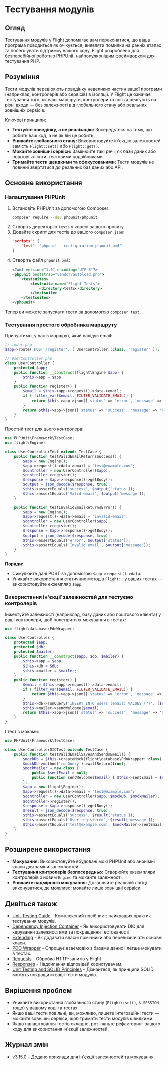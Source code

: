 # Тестування модулів

## Огляд

Тестування модулів у Flight допомагає вам переконатися, що ваша програма поводиться як очікується, виявляти помилки на ранніх етапах та полегшувати підтримку вашого коду. Flight розроблено для безперебійної роботи з [PHPUnit](https://phpunit.de/), найпопулярнішим фреймворком для тестування PHP.

## Розуміння

Тести модулів перевіряють поведінку невеликих частин вашої програми (наприклад, контролерів або сервісів) в ізоляції. У Flight це означає тестування того, як ваші маршрути, контролери та логіка реагують на різні входи — без залежності від глобального стану або реальних зовнішніх сервісів.

Ключові принципи:
- **Тестуйте поведінку, а не реалізацію:** Зосередьтеся на тому, що робить ваш код, а не як він це робить.
- **Уникайте глобального стану:** Використовуйте ін'єкцію залежностей замість `Flight::set()` або `Flight::get()`.
- **Мокайте зовнішні сервіси:** Замінюйте такі речі, як бази даних або поштові клієнти, тестовими подвійниками.
- **Тримайте тести швидкими та сфокусованими:** Тести модулів не повинні звертатися до реальних баз даних або API.

## Основне використання

### Налаштування PHPUnit

1. Встановіть PHPUnit за допомогою Composer:
   ```bash
   composer require --dev phpunit/phpunit
   ```
2. Створіть директорію `tests` у корені вашого проєкту.
3. Додайте скрипт для тестів до вашого `composer.json`:
   ```json
   "scripts": {
       "test": "phpunit --configuration phpunit.xml"
   }
   ```
4. Створіть файл `phpunit.xml`:
   ```xml
   <?xml version="1.0" encoding="UTF-8"?>
   <phpunit bootstrap="vendor/autoload.php">
       <testsuites>
           <testsuite name="Flight Tests">
               <directory>tests</directory>
           </testsuite>
       </testsuites>
   </phpunit>
   ```

Тепер ви можете запускати тести за допомогою `composer test`.

### Тестування простого обробника маршруту

Припустимо, у вас є маршрут, який валідує email:

```php
// index.php
$app->route('POST /register', [ UserController::class, 'register' ]);

// UserController.php
class UserController {
    protected $app;
    public function __construct(flight\Engine $app) {
        $this->app = $app;
    }
    public function register() {
        $email = $this->app->request()->data->email;
        if (!filter_var($email, FILTER_VALIDATE_EMAIL)) {
            return $this->app->json(['status' => 'error', 'message' => 'Invalid email']);
        }
        return $this->app->json(['status' => 'success', 'message' => 'Valid email']);
    }
}
```

Простий тест для цього контролера:

```php
use PHPUnit\Framework\TestCase;
use flight\Engine;

class UserControllerTest extends TestCase {
    public function testValidEmailReturnsSuccess() {
        $app = new Engine();
        $app->request()->data->email = 'test@example.com';
        $controller = new UserController($app);
        $controller->register();
        $response = $app->response()->getBody();
        $output = json_decode($response, true);
        $this->assertEquals('success', $output['status']);
        $this->assertEquals('Valid email', $output['message']);
    }

    public function testInvalidEmailReturnsError() {
        $app = new Engine();
        $app->request()->data->email = 'invalid-email';
        $controller = new UserController($app);
        $controller->register();
        $response = $app->response()->getBody();
        $output = json_decode($response, true);
        $this->assertEquals('error', $output['status']);
        $this->assertEquals('Invalid email', $output['message']);
    }
}
```

**Поради:**
- Симулюйте дані POST за допомогою `$app->request()->data`.
- Уникайте використання статичних методів `Flight::` у ваших тестах — використовуйте екземпляр `$app`.

### Використання ін'єкції залежностей для тестуємо контролерів

Інжектуйте залежності (наприклад, базу даних або поштового клієнта) у ваші контролери, щоб полегшити їх мокування в тестах:

```php
use flight\database\PdoWrapper;

class UserController {
    protected $app;
    protected $db;
    protected $mailer;
    public function __construct($app, $db, $mailer) {
        $this->app = $app;
        $this->db = $db;
        $this->mailer = $mailer;
    }
    public function register() {
        $email = $this->app->request()->data->email;
        if (!filter_var($email, FILTER_VALIDATE_EMAIL)) {
            return $this->app->json(['status' => 'error', 'message' => 'Invalid email']);
        }
        $this->db->runQuery('INSERT INTO users (email) VALUES (?)', [$email]);
        $this->mailer->sendWelcome($email);
        return $this->app->json(['status' => 'success', 'message' => 'User registered']);
    }
}
```

І тест з моками:

```php
use PHPUnit\Framework\TestCase;

class UserControllerDICTest extends TestCase {
    public function testValidEmailSavesAndSendsEmail() {
        $mockDb = $this->createMock(flight\database\PdoWrapper::class);
        $mockDb->method('runQuery')->willReturn(true);
        $mockMailer = new class {
            public $sentEmail = null;
            public function sendWelcome($email) { $this->sentEmail = $email; return true; }
        };
        $app = new flight\Engine();
        $app->request()->data->email = 'test@example.com';
        $controller = new UserController($app, $mockDb, $mockMailer);
        $controller->register();
        $response = $app->response()->getBody();
        $result = json_decode($response, true);
        $this->assertEquals('success', $result['status']);
        $this->assertEquals('User registered', $result['message']);
        $this->assertEquals('test@example.com', $mockMailer->sentEmail);
    }
}
```

## Розширене використання

- **Мокування:** Використовуйте вбудовані мокі PHPUnit або анонімні класи для заміни залежностей.
- **Тестування контролерів безпосередньо:** Створюйте екземпляри контролерів з новим `Engine` та мокайте залежності.
- **Уникайте надмірного мокування:** Дозволяйте реальній логіці виконуватися, де можливо; мокайте лише зовнішні сервіси.

## Дивіться також

- [Unit Testing Guide](/guides/unit-testing) - Комплексний посібник з найкращих практик тестування модулів.
- [Dependency Injection Container](/learn/dependency-injection-container) - Як використовувати DIC для керування залежностями та покращення тестованості.
- [Extending](/learn/extending) - Як додавати власні помічники або перевизначати основні класи.
- [PDO Wrapper](/learn/pdo-wrapper) - Спрощує взаємодію з базами даних і легше мокувати в тестах.
- [Requests](/learn/requests) - Обробка HTTP-запитів у Flight.
- [Responses](/learn/responses) - Надсилання відповідей користувачам.
- [Unit Testing and SOLID Principles](/learn/unit-testing-and-solid-principles) - Дізнайтеся, як принципи SOLID можуть покращити ваші тести модулів.

## Вирішення проблем

- Уникайте використання глобального стану (`Flight::set()`, `$_SESSION` тощо) у вашому коді та тестах.
- Якщо ваші тести повільні, ви, можливо, пишете інтеграційні тести — мокайте зовнішні сервіси, щоб тримати тести модулів швидкими.
- Якщо налаштування тестів складне, розгляньте рефакторинг вашого коду для використання ін'єкції залежностей.

## Журнал змін

- v3.15.0 - Додано приклади для ін'єкції залежностей та мокування.